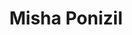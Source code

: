 ---
layout: post
title: Misha Ponizil
school: NYU
major: Major?
image: https://static.squarespace.com/static/50354720c4aa2d2d3150d3d8/t/523fb3d3e4b07afea7f5b669/1379906516307/Misha%20Ponizil.png?format=300w
position: DemoDays
positionURL: http://www.techatnyu.org/position
now: ChatID
nowURL: http://www.google.com
twitter: mishaponizil
email: t@NYU email?
graduate: 2014
weight: 14
---